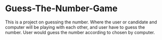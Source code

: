# Guess-The-Number-Game
This is a project on guessing the number. Where the user or candidate and computer will be playing with each other, and user have to guess the number. User would guess the number according to chosen by computer. 
